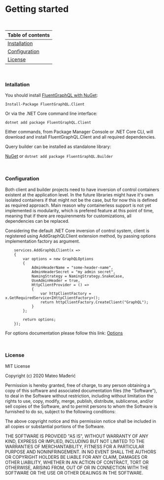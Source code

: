# Getting started
<br />

Table of contents |
----------------- |
[Installation](#Installation) |
[Configuration](#Configuration) |
[License](#License) |

<br />

### Intallation
You should install [FluentGraphQL with NuGet](https://www.nuget.org/packages/FluentGraphQL.Client):

    Install-Package FluentGraphQL.Client
    
Or via the .NET Core command line interface:

    dotnet add package FluentGraphQL.Client

Either commands, from Package Manager Console or .NET Core CLI, will download and install FluentGraphQL.Client and all required dependencies.

Query builder can be installed as standalone library:

[NuGet](https://www.nuget.org/packages/FluentGraphQL.Builder) or ```dotnet add package FluentGraphQL.Builder```   

<br />

### Configuration
Both client and builder projects need to have inversion of control containers existent at the application level.
In the future libraries might have it's own isolated containers if that might not be the case, but for now this is defined as required approach.
Main reason why containerless support is not yet implemented is modularity, which is prefered feature at this point of time, 
meaning that if there are requirenments for customizations, all dependencies can be replaced.

Considering the default .NET Core inversion of control system, client is registered using AddGraphQLClient extension method, by passing options implementation factory as argument.
```
    services.AddGraphQLClient(x =>
    {
        var options = new GraphQLOptions
        {
            AdminHeaderName = "some-header-name",
            AdminHeaderSecret = "my admin secret",
            NamingStrategy = NamingStrategy.SnakeCase,
            UseAdminHeader = true,                    
            HttpClientProvider = () =>
            {
                var httpClientFactory = x.GetRequiredService<IHttpClientFactory>();
                return httpClientFactory.CreateClient("GraphQL");
            }
        };

        return options;
    });
```

For options documentation please follow this link: [Options](https://github.com/mmaderic/FluentGraphQL/blob/master/Documentation/02.options.md)

<br />

### License
MIT License

Copyright (c) 2020 Mateo Mađerić

Permission is hereby granted, free of charge, to any person obtaining a copy
of this software and associated documentation files (the "Software"), to deal
in the Software without restriction, including without limitation the rights
to use, copy, modify, merge, publish, distribute, sublicense, and/or sell
copies of the Software, and to permit persons to whom the Software is
furnished to do so, subject to the following conditions:

The above copyright notice and this permission notice shall be included in all
copies or substantial portions of the Software.

THE SOFTWARE IS PROVIDED "AS IS", WITHOUT WARRANTY OF ANY KIND, EXPRESS OR
IMPLIED, INCLUDING BUT NOT LIMITED TO THE WARRANTIES OF MERCHANTABILITY,
FITNESS FOR A PARTICULAR PURPOSE AND NONINFRINGEMENT. IN NO EVENT SHALL THE
AUTHORS OR COPYRIGHT HOLDERS BE LIABLE FOR ANY CLAIM, DAMAGES OR OTHER
LIABILITY, WHETHER IN AN ACTION OF CONTRACT, TORT OR OTHERWISE, ARISING FROM,
OUT OF OR IN CONNECTION WITH THE SOFTWARE OR THE USE OR OTHER DEALINGS IN THE
SOFTWARE.
